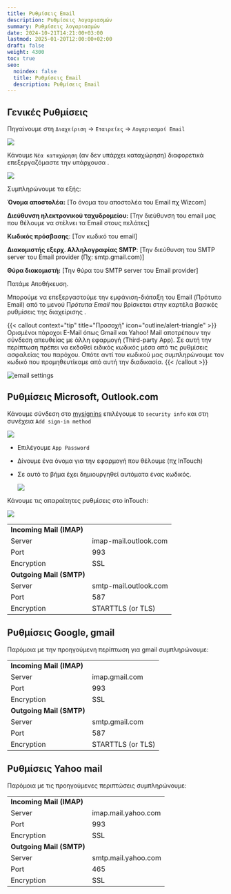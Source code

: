 ```yaml
---
title: Ρυθμίσεις Email
description: Ρυθμίσεις λογαριασμών
summary: Ρυθμίσεις λογαριασμών
date: 2024-10-21T14:21:00+03:00
lastmod: 2025-01-20T12:00:00+02:00
draft: false
weight: 4300
toc: true
seo:
  noindex: false
  title: Ρυθμίσεις Email
  description: Ρυθμίσεις Email
---
```


## Γενικές Ρυθμίσεις

Πηγαίνουμε στη `Διαχείριση` -> `Εταιρείες` -> `Λογαριασμοί Email`

![](/images/email-01.jpg)

Κάνουμε `Νέα καταχώρηση` (αν δεν υπάρχει καταχώρηση) διαφορετικά επεξεργαζόμαστε την υπάρχουσα .

![](/images/email-02.jpg)

Συμπληρώνουμε τα εξής:

**Όνομα αποστολέα:** \[Το όνομα του αποστολέα του Email πχ Wizcom]

**Διεύθυνση ηλεκτρονικού ταχυδρομείου:** \[Την διεύθυνση του email μας που θέλουμε να στέλνει τα Email στους πελάτες]

**Κωδικός πρόσβασης**: \[Τον κωδικό του email]

**Διακομιστής εξερχ. Αλληλογραφίας SMTP**: \[Την διεύθυνση του SMTP server του Email provider (Πχ: smtp.gmail.com)]

**Θύρα διακομιστή:** \[Την θύρα του SMTP server του Email provider]

Πατάμε Αποθήκευση.

Μπορούμε να επεξεργαστούμε την εμφάνιση-διάταξη του Email (Πρότυπο Email) από το μενού Π*ρότυπα Email* που βρίσκεται στην καρτέλα βασικές ρυθμίσεις της διαχείρισης .

{{< callout context="tip" title="Προσοχή" icon="outline/alert-triangle" >}}
Ορισμένοι πάροχοι E-Mail όπως Gmail και Yahoo! Mail αποτρέπουν την σύνδεση απευθείας με άλλη εφαρμογή (Third-party App). Σε αυτή την περίπτωση πρέπει να εκδοθεί ειδικός κωδικός μέσα από τις ρυθμίσεις ασφαλείας του παρόχου. Οπότε αντί του κωδικού μας συμπληρώνουμε τον κωδικό που προμηθευτίκαμε από αυτή την διαδικασία.
{{< /callout >}}

![email settings](/images/email.jpg "email settings")

## Ρυθμίσεις Microsoft, Outlook.com

Κάνουμε σύνδεση στο [mysignins](https://mysignins.microsoft.com/) επιλέγουμε το `security info` και στη συνέχεια `Add sign-in method`

![](/images/screenshot_2.png)

- Επιλέγουμε `App Password`
- Δίνουμε ένα όνομα για την εφαρμογή που θέλουμε (πχ InTouch)
- Σε αυτό το βήμα έχει δημιουργηθεί αυτόματα ένας κωδικός.

  ![](/images/email-outlook-001.jpg)

Κάνουμε τις απαραίτητες ρυθμίσεις στο inTouch:

![](/images/email-outlook-002.jpg)

|                          |                       |
| ------------------------ | --------------------- |
| **Incoming Mail (IMAP)** |                       |
| Server                   | imap-mail.outlook.com |
| Port                     | 993                   |
| Encryption               | SSL                   |
| **Outgoing Mail (SMTP)** |                       |
| Server                   | smtp-mail.outlook.com |
| Port                     | 587                   |
| Encryption               | STARTTLS (or TLS)     |

## Ρυθμίσεις Google, gmail

Παρόμοια με την προηγούμενη περίπτωση για gmail συμπληρώνουμε:

|                          |                   |
| ------------------------ | ----------------- |
| **Incoming Mail (IMAP)** |                   |
| Server                   | imap.gmail.com    |
| Port                     | 993               |
| Encryption               | SSL               |
| **Outgoing Mail (SMTP)** |                   |
| Server                   | smtp.gmail.com    |
| Port                     | 587               |
| Encryption               | STARTTLS (or TLS) |

## Ρυθμίσεις Yahoo mail

Παρόμοια με τις προηγούμενες περιπτώσεις συμπληρώνουμε:

|                          |                     |
| ------------------------ | ------------------- |
| **Incoming Mail (IMAP)** |                     |
| Server                   | imap.mail.yahoo.com |
| Port                     | 993                 |
| Encryption               | SSL                 |
| **Outgoing Mail (SMTP)** |                     |
| Server                   | smtp.mail.yahoo.com |
| Port                     | 465                 |
| Encryption               | SSL                 |
